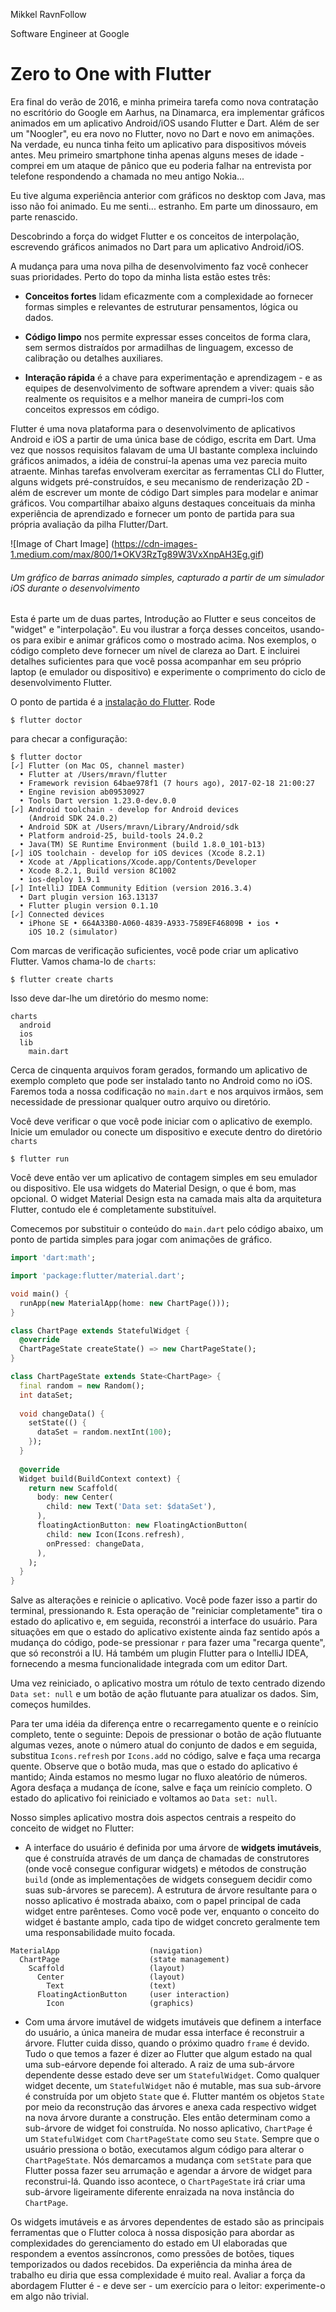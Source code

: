Mikkel RavnFollow

Software Engineer at Google

# **Zero to One with Flutter**

Era final do verão de 2016, e minha primeira tarefa como nova contratação no escritório do Google em Aarhus, na Dinamarca, era implementar gráficos animados em um aplicativo Android/iOS usando Flutter e Dart. Além de ser um "Noogler", eu era novo no Flutter, novo no Dart e novo em animações. Na verdade, eu nunca tinha feito um aplicativo para dispositivos móveis antes. Meu primeiro smartphone tinha apenas alguns meses de idade - comprei em um ataque de pânico que eu poderia falhar na entrevista por telefone respondendo a chamada no meu antigo Nokia...

Eu tive alguma experiência anterior com gráficos no desktop com Java, mas isso não foi animado. Eu me senti... estranho. Em parte um dinossauro, em parte renascido.

Descobrindo a força do widget Flutter e os conceitos de interpolação, escrevendo gráficos animados no Dart para um aplicativo Android/iOS.

A mudança para uma nova pilha de desenvolvimento faz você conhecer suas prioridades. Perto do topo da minha lista estão estes três:

* **Conceitos fortes** lidam eficazmente com a complexidade ao fornecer formas simples e relevantes de estruturar pensamentos, lógica ou dados.

* **Código limpo** nos permite expressar esses conceitos de forma clara, sem sermos distraídos por armadilhas de linguagem, excesso de calibração ou detalhes auxiliares.

* **Interação rápida** é a chave para experimentação e aprendizagem - e as equipes de desenvolvimento de software aprendem a viver: quais são realmente os requisitos e a melhor maneira de cumpri-los com conceitos expressos em código.

Flutter é uma nova plataforma para o desenvolvimento de aplicativos Android e iOS a partir de uma única base de código, escrita em Dart. Uma vez que nossos requisitos falavam de uma UI bastante complexa incluindo gráficos animados, a idéia de construí-la apenas uma vez parecia muito atraente. Minhas tarefas envolveram exercitar as ferramentas CLI do Flutter, alguns widgets pré-construídos, e seu mecanismo de renderização 2D - além de escrever um monte de código Dart simples para modelar e animar gráficos. Vou compartilhar abaixo alguns destaques conceituais da minha experiência de aprendizado e fornecer um ponto de partida para sua própria avaliação da pilha Flutter/Dart.

![Image of Chart Image]
(https://cdn-images-1.medium.com/max/800/1*OKV3RzTg89W3VxXnpAH3Eg.gif)
###### Um gráfico de barras animado simples, capturado a partir de um simulador iOS durante o desenvolvimento

Esta é parte um de duas partes, Introdução ao Flutter e seus conceitos de "widget" e "interpolação". Eu vou ilustrar a força desses conceitos, usando-os para exibir e animar gráficos como o mostrado acima. Nos exemplos, o código completo deve fornecer um nível de clareza ao Dart. E incluirei detalhes suficientes para que você possa acompanhar em seu próprio laptop (e emulador ou dispositivo) e experimente o comprimento do ciclo de desenvolvimento Flutter.

O ponto de partida é a [instalação do Flutter](https://flutter.io/setup/). Rode

```
$ flutter doctor
```

para checar a configuração:

```
$ flutter doctor
[✓] Flutter (on Mac OS, channel master)
  • Flutter at /Users/mravn/flutter
  • Framework revision 64bae978f1 (7 hours ago), 2017-02-18 21:00:27
  • Engine revision ab09530927
  • Tools Dart version 1.23.0-dev.0.0
[✓] Android toolchain - develop for Android devices
    (Android SDK 24.0.2)
  • Android SDK at /Users/mravn/Library/Android/sdk
  • Platform android-25, build-tools 24.0.2
  • Java(TM) SE Runtime Environment (build 1.8.0_101-b13)
[✓] iOS toolchain - develop for iOS devices (Xcode 8.2.1)
  • Xcode at /Applications/Xcode.app/Contents/Developer
  • Xcode 8.2.1, Build version 8C1002
  • ios-deploy 1.9.1
[✓] IntelliJ IDEA Community Edition (version 2016.3.4)
  • Dart plugin version 163.13137
  • Flutter plugin version 0.1.10
[✓] Connected devices
  • iPhone SE • 664A33B0-A060-4839-A933-7589EF46809B • ios •
    iOS 10.2 (simulator)
```

Com marcas de verificação suficientes, você pode criar um aplicativo Flutter. Vamos chama-lo de `charts`:

```
$ flutter create charts
```

Isso deve dar-lhe um diretório do mesmo nome:

```
charts
  android
  ios
  lib
    main.dart
```

Cerca de cinquenta arquivos foram gerados, formando um aplicativo de exemplo completo que pode ser instalado tanto no Android como no iOS. Faremos toda a nossa codificação no `main.dart` e nos arquivos irmãos, sem necessidade de pressionar qualquer outro arquivo ou diretório.

Você deve verificar o que você pode iniciar com o aplicativo de exemplo. Inicie um emulador ou conecte um dispositivo e execute dentro do diretório `charts`

```
$ flutter run
```
Você deve então ver um aplicativo de contagem simples em seu emulador ou dispositivo. Ele usa widgets do Material Design, o que é bom, mas opcional. O widget Material Design esta na camada mais alta da arquitetura Flutter, contudo ele é completamente substituível.

Comecemos por substituir o conteúdo do `main.dart` pelo código abaixo, um ponto de partida simples para jogar com animações de gráfico.

```dart
import 'dart:math';

import 'package:flutter/material.dart';

void main() {
  runApp(new MaterialApp(home: new ChartPage()));
}

class ChartPage extends StatefulWidget {
  @override
  ChartPageState createState() => new ChartPageState();
}

class ChartPageState extends State<ChartPage> {
  final random = new Random();
  int dataSet;
  
  void changeData() {
    setState(() {
      dataSet = random.nextInt(100);
    });
  }
  
  @override
  Widget build(BuildContext context) {
    return new Scaffold(
      body: new Center(
        child: new Text('Data set: $dataSet'),
      ),
      floatingActionButton: new FloatingActionButton(
        child: new Icon(Icons.refresh),
        onPressed: changeData,
      ),
    );
  }
}
```

Salve as alterações e reinicie o aplicativo. Você pode fazer isso a partir do terminal, pressionando `R`. Esta operação de "reiniciar completamente" tira o estado do aplicativo e, em seguida, reconstrói a interface do usuário. Para situações em que o estado do aplicativo existente ainda faz sentido após a mudança do código, pode-se pressionar `r` para fazer uma "recarga quente", que só reconstrói a IU. Há também um plugin Flutter para o IntelliJ IDEA, fornecendo a mesma funcionalidade integrada com um editor Dart.

Uma vez reiniciado, o aplicativo mostra um rótulo de texto centrado dizendo `Data set: null` e um botão de ação flutuante para atualizar os dados. Sim, começos humildes.

Para ter uma idéia da diferença entre o recarregamento quente e o reinício completo, tente o seguinte: Depois de pressionar o botão de ação flutuante algumas vezes, anote o número atual do conjunto de dados e em seguida, substitua `Icons.refresh` por `Icons.add` no código, salve e faça uma recarga quente. Observe que o botão muda, mas que o estado do aplicativo é mantido; Ainda estamos no mesmo lugar no fluxo aleatório de números. Agora desfaça a mudança de ícone, salve e faça um reinício completo. O estado do aplicativo foi reiniciado e voltamos ao `Data set: null`.

Nosso simples aplicativo mostra dois aspectos centrais a respeito do conceito de widget no Flutter:

* A interface do usuário é definida por uma árvore de **widgets imutáveis**, que é construída através de um dança de chamadas de construtores (onde você consegue configurar widgets) e métodos de construção `build` (onde as implementações de widgets conseguem decidir como suas sub-árvores se parecem). A estrutura de árvore resultante para o nosso aplicativo é mostrada abaixo, com o papel principal de cada widget entre parênteses. Como você pode ver, enquanto o conceito do widget é bastante amplo, cada tipo de widget concreto geralmente tem uma responsabilidade muito focada.

```
MaterialApp                    (navigation)
  ChartPage                    (state management)
    Scaffold                   (layout)
      Center                   (layout)
        Text                   (text)
      FloatingActionButton     (user interaction)
        Icon                   (graphics) 
```

* Com uma árvore imutável de widgets imutáveis ​​que definem a interface do usuário, a única maneira de mudar essa interface é reconstruir a árvore. Flutter cuida disso, quando o próximo quadro `frame` é devido. Tudo o que temos a fazer é dizer ao Flutter que algum estado na qual uma sub-eárvore depende foi alterado. A raiz de uma sub-árvore dependente desse estado deve ser um `StatefulWidget`. Como qualquer widget decente, um `StatefulWidget` não é mutable, mas sua sub-árvore é construída por um objeto `State` que é. Flutter mantém os objetos `State` por meio da reconstrução das árvores e anexa cada respectivo widget na nova árvore durante a construção. Eles então determinam como a sub-árvore de widget foi construída. No nosso aplicativo, `ChartPage` é um `StatefulWidget` com `ChartPageState` como seu `State`. Sempre que o usuário pressiona o botão, executamos algum código para alterar o `ChartPageState`. Nós demarcamos a mudança com `setState` para que Flutter possa fazer seu arrumação e agendar a árvore de widget para reconstrui-lá. Quando isso acontece, o `ChartPageState` irá criar uma sub-árvore ligeiramente diferente enraizada na nova instância do `ChartPage`.

Os widgets imutáveis e as árvores dependentes de estado são as principais ferramentas que o Flutter coloca à nossa disposição para abordar as complexidades do gerenciamento do estado em UI elaboradas que respondem a eventos assíncronos, como pressões de botões, tiques temporizados ou dados recebidos. Da experiência da minha área de trabalho eu diria que essa complexidade é muito real. Avaliar a força da abordagem Flutter é - e deve ser - um exercício para o leitor: experimente-o em algo não trivial.






